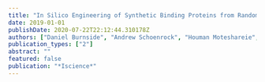 ```yaml
---
title: "In Silico Engineering of Synthetic Binding Proteins from Random Amino Acid Sequences"
date: 2019-01-01
publishDate: 2020-07-22T22:12:44.310178Z
authors: ["Daniel Burnside", "Andrew Schoenrock", "Houman Moteshareie", "Mohsen Hooshyar", "Prabh Basra", "Maryam Hajikarimlou", "Kevin Dick", "Brad Barnes", "Tom Kazmirchuk", "Matthew Jessulat", " others"]
publication_types: ["2"]
abstract: ""
featured: false
publication: "*Iscience*"
---
```


